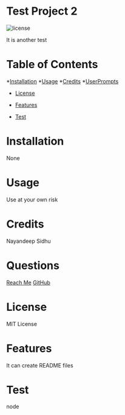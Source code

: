 # Test Project 2
        
![license](https://img.shields.io/badge/License-MIT-blue)

It is another test

# Table of Contents
    
*[Installation](#installationInstructions)
*[Usage](#usageInformation)
*[Credits](#credits)
*[UserPrompts](#promptUser)
* [License](#license)

* [Features](#feature)

* [Test](#test)

# Installation
None

# Usage
Use at your own risk

# Credits
Nayandeep Sidhu

# Questions
[Reach Me](nayandeepsidhu@gmail.com)
[GitHub](https://github.com/ninisidhu)

# License
MIT License
    
    

# Features
It can create README files
    
    

# Test
node
    
    
